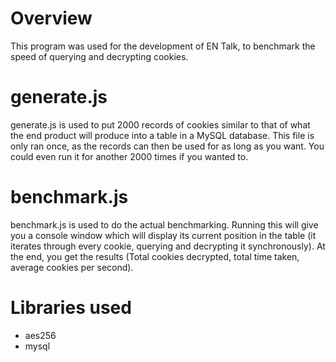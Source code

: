 # Overview
This program was used for the development of EN Talk, to benchmark the speed of querying and decrypting cookies.

# generate.js
generate.js is used to put 2000 records of cookies similar to that of what the end product will produce into a table in a MySQL database. This file is only ran once, as the records can then be used for as long as you want. You could even run it for another 2000 times if you wanted to.

# benchmark.js
benchmark.js is used to do the actual benchmarking. Running this will give you a console window which will display its current position in the table (it iterates through every cookie, querying and decrypting it synchronously). At the end, you get the results (Total cookies decrypted, total time taken, average cookies per second).

# Libraries used
* aes256
* mysql
